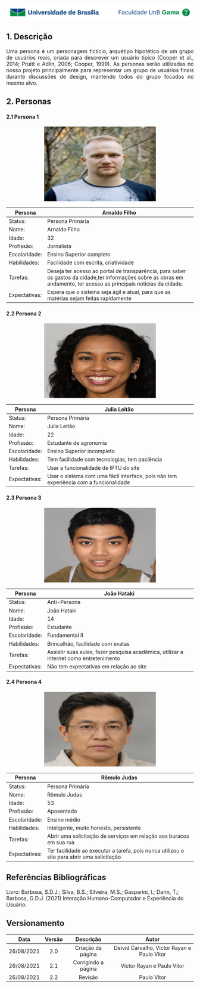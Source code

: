 ![UnB](../img/unb.jpg)

## 1. Descrição
<p align="justify">Uma persona é um personagem fictício, arquétipo hipotético de um grupo de usuários reais,
criada para descrever um usuário típico (Cooper et al., 2014; Pruitt e Adlin, 2006; Cooper, 1999). As personas
serão utilizadas no nosso projeto principalmente para representar um grupo de usuários finais durante discussões de design,
mantendo todos do grupo focados no mesmo alvo.</p>


## 2. Personas

#### 2.1 Persona 1 

<center> <img  src="../../img/arnaldo.png" class="center-align" width="300", height = "200"> </center>

| Persona | Arnaldo Filho |
|---------|--------------------|
| Status: | Persona Primária |
| Nome: | Arnaldo Filho |
| Idade: | 32 |
| Profissão: | Jornalista |
| Escolaridade: | Ensino Superior completo |
| Habilidades: | Facilidade com escrita, criatividade |
| Tarefas: | Deseja ter acesso ao portal de transparência, para saber os gastos da cidade,ter informações sobre as obras em andamento, ter acesso as principais notícias da cidade. |
| Expectativas: | Espera que o sistema seja ágil e atual, para que as matérias sejam feitas rapidamente  |

#### 2.2 Persona 2

<center> <img  src="../../img/julia.png" class="center-align" width="300", height = "200"> </center>

| Persona | Julia Leitão |
|---------|--------------------|
| Status: | Persona Primária |
| Nome: | Julia Leitão |
| Idade: | 22 |
| Profissão: | Estudante de agronomia |
| Escolaridade: | Ensino Superior incompleto |
| Habilidades: | Tem facilidade com tecnologias, tem paciência |
| Tarefas: | Usar a funcionalidade de IPTU do site |
| Expectativas: | Usar o sistema com uma fácil interface, pois não tem experiência com a funcionalidade  |

#### 2.3 Persona 3

<center> <img  src="../../img/joao.png" class="center-align" width="300", height = "200"> </center>

| Persona | João Hataki |
|---------|--------------------|
| Status: | Anti-Persona |
| Nome: | João Hataki |
| Idade: | 14 |
| Profissão: | Estudante |
| Escolaridade: | Fundamental II |
| Habilidades: | Brincalhão, facilidade com exatas|
| Tarefas: | Assistir suas aulas, fazer pesquisa acadêmica, utilizar a internet como entretenimento |
| Expectativas: | Não tem expectativas em relação ao site  |

#### 2.4 Persona 4

<center> <img  src="../../img/romulo.png" class="center-align" width="300", height = "200"> </center>

| Persona | Rômulo Judas  |
|---------|--------------------|
| Status: | Persona Primária |
| Nome: | Rômulo Judas  |
| Idade: | 53 |
| Profissão: | Aposentado |
| Escolaridade: | Ensino médio |
| Habilidades: | Inteligente, muito honesto, persistente|
| Tarefas: | Abrir uma solicitação de serviços em relação aos buracos em sua rua |
| Expectativas: | Ter facilidade ao executar a tarefa, pois nunca utilizou o site para abrir uma solicitação |

## Referências Bibliográficas
Livro: Barbosa, S.D.J.; Silva, B.S.; Silveira, M.S.; Gasparini, I.; Darin, T.; Barbosa, G.D.J.
(2021) Interação Humano-Computador e Experiência do Usuário.

## Versionamento

| Data |Versão|         Descrição          |       Autor      |
|:----:|:----:|:--------------------------:|:----------------:|
| 26/08/2021 |  2.0 | Criação da página  | Deivid Carvalho, Victor Rayan e Paulo Vitor |
| 26/08/2021 |  2.1 | Corrigindo a página  | Victor Rayan e Paulo Vitor |
| 26/08/2021 |  2.2 | Revisão  | Paulo Vitor |
